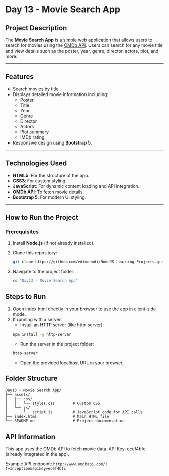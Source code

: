 # Day 13 - Movie Search App

## Project Description
The **Movie Search App** is a simple web application that allows users to search for movies using the [OMDb API](http://www.omdbapi.com/). Users can search for any movie title and view details such as the poster, year, genre, director, actors, plot, and more.

---

## Features
- Search movies by title.
- Displays detailed movie information including:
  - Poster
  - Title
  - Year
  - Genre
  - Director
  - Actors
  - Plot summary
  - IMDb rating
- Responsive design using **Bootstrap 5**.

---

## Technologies Used
- **HTML5**: For the structure of the app.
- **CSS3**: For custom styling.
- **JavaScript**: For dynamic content loading and API integration.
- **OMDb API**: To fetch movie details.
- **Bootstrap 5**: For modern UI styling.

---

## How to Run the Project

### Prerequisites
1. Install **Node.js** (if not already installed).
2. Clone this repository:
   ```bash
   git clone https://github.com/edimonndi/NodeJS-Learning-Projects.git
    ```

3. Navigate to the project folder:
    ```bash
    cd "Day13 - Movie Search App"
    ```

## Steps to Run
1. Open index.html directly in your browser to use the app in client-side mode.
2. If running with a server:
    * Install an HTTP server (like http-server):
    ```bash
    npm install -g http-server
    ```
    * Run the server in the project folder:
    ```bash
    http-server
    ```
    * Open the provided localhost URL in your browser.


## Folder Structure
    
    Day13 - Movie Search App/
    ├── assets/
    │   ├── css/
    │   │   └── styles.css        # Custom CSS
    │   └── js/
    │       └── script.js         # JavaScript code for API calls
    ├── index.html                # Main HTML file
    └── README.md                 # Project documentation
    

## API Information
This app uses the OMDb API to fetch movie data.
API Key: ecef4bfc (already integrated in the app).

Example API endpoint:
    ```
    http://www.omdbapi.com/?t=Inception&apikey=ecef4bfc
    ```
